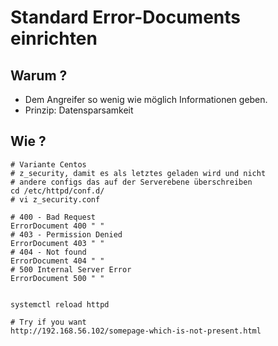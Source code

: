 # Standard Error-Documents einrichten 

## Warum ? 

  * Dem Angreifer so wenig wie möglich Informationen geben. 
  * Prinzip: Datensparsamkeit 

## Wie ? 

```
# Variante Centos 
# z_security, damit es als letztes geladen wird und nicht 
# andere configs das auf der Serverebene überschreiben 
cd /etc/httpd/conf.d/
# vi z_security.conf 

# 400 - Bad Request 
ErrorDocument 400 " "
# 403 - Permission Denied 
ErrorDocument 403 " " 
# 404 - Not found 
ErrorDocument 404 " "
# 500 Internal Server Error 
ErrorDocument 500 " "


systemctl reload httpd 

# Try if you want 
http://192.168.56.102/somepage-which-is-not-present.html 

```
